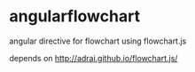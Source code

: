 angularflowchart
================

angular directive for flowchart using flowchart.js

depends on http://adrai.github.io/flowchart.js/


